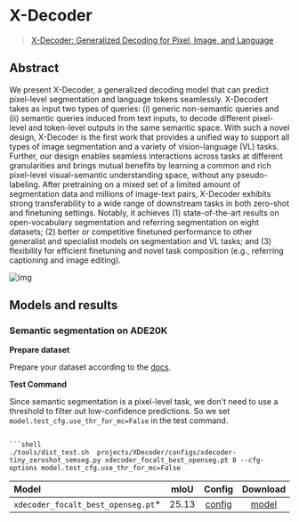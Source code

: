 # X-Decoder

> [X-Decoder: Generalized Decoding for Pixel, Image, and Language](https://arxiv.org/pdf/2212.11270.pdf)

<!-- [ALGORITHM] -->

## Abstract

We present X-Decoder, a generalized decoding model that can predict pixel-level segmentation and language tokens seamlessly. X-Decodert takes as input two types of queries: (i) generic non-semantic queries and (ii) semantic queries induced from text inputs, to decode different pixel-level and token-level outputs in the same semantic space. With such a novel design, X-Decoder is the first work that provides a unified way to support all types of image segmentation and a variety of vision-language (VL) tasks. Further, our design enables seamless interactions across tasks at different granularities and brings mutual benefits by learning a common and rich pixel-level visual-semantic understanding space, without any pseudo-labeling. After pretraining on a mixed set of a limited amount of segmentation data and millions of image-text pairs, X-Decoder exhibits strong transferability to a wide range of downstream tasks in both zero-shot and finetuning settings. Notably, it achieves (1) state-of-the-art results on open-vocabulary segmentation and referring segmentation on eight datasets; (2) better or competitive finetuned performance to other generalist and specialist models on segmentation and VL tasks; and (3) flexibility for efficient finetuning and novel task composition (e.g., referring captioning and image editing).

![img](https://raw.githubusercontent.com/microsoft/X-Decoder/main/images/teaser_new.png)

## Models and results

### Semantic segmentation on ADE20K

**Prepare dataset**

Prepare your dataset according to the [docs](https://mmsegmentation.readthedocs.io/en/latest/user_guides/2_dataset_prepare.html#ade20k).

**Test Command**

Since semantic segmentation is a pixel-level task, we don't need to use a threshold to filter out low-confidence predictions. So we set `model.test_cfg.use_thr_for_mc=False` in the test command.

````shell

```shell
./tools/dist_test.sh  projects/XDecoder/configs/xdecoder-tiny_zeroshot_semseg.py xdecoder_focalt_best_openseg.pt 8 --cfg-options model.test_cfg.use_thr_for_mc=False
````

| Model                               | mIoU  |                       Config                       |                                            Download                                             |
| :---------------------------------- | :---: | :------------------------------------------------: | :---------------------------------------------------------------------------------------------: |
| `xdecoder_focalt_best_openseg.pt`\* | 25.13 | [config](configs/xdecoder-tiny_zeroshot_semseg.py) | [model](https://huggingface.co/xdecoder/X-Decoder/resolve/main/xdecoder_focalt_best_openseg.pt) |
